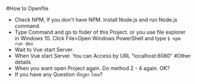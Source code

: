 #How to Openfile
- Check NPM, If you don't have NPM. Install Node.js and run Node.js command.
- Type Command and go to foder of this Project. or you use file explorer in Windows 10. Click File>Open Windows PowerShell and type
 `$ npm run dev`
- Wait to Vue start Server.
- When Vue start Server. You can Access by URL "localhost:8080"
#Other details
- When you want open Project again. Do method 2 - 4 again. OK?
- If you have any Question ทักกูมา โอเค?

